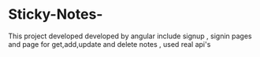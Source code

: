 # Sticky-Notes-
This project developed developed by angular include signup , signin pages and page for get,add,update and delete notes , used real api's

